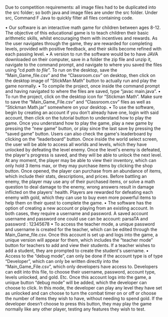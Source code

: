 Due to competition requirements: all image files had to be duplicated into the src folder; so both java and image files are under the src folder. 
Under src, Command F Java to quickly filter all files containing code.

•	Our software is an interactive math game for children between ages 8-12. The objective of this educational game is to teach children their basic arithmetic skills, whilst encouraging them with incentives and rewards. As the user navigates through the game, they are rewarded for completing levels, provided with positive feedback, and their skills become refined with each passing level. 
•	A version to run the software would be to have JAVA downloaded on their computer, save in a folder the zip file and unzip it, navigate to the command prompt, and navigate to where you saved the files using “cd *path to file*”. To run on the desktop, save the “Main_Game_file.csv” and the “Classroom.csv” on desktop, then click on the desktop image of “StickMan Math” button to actually run and play the game normally.
•	To compile the project, once inside the command prompt and having navigated to where the files are saved, type “javac main.java”.
•	To run the project, click on the desktop icon for “Stickman Math”. Make sure to save the “Main_Game_File.csv” and “Classroom.csv” files as well as “Stickman Math.jar”  somewhere on your desktop.
•	To use the software, begin by creating an account if you don’t already have one, login with said account, then click on the tutorial button to understand how to play the game. Once you understand how to play the game, play a new game by pressing the “new game” button, or play since the last save by pressing the “saved game” button. Users can also check the game's leaderboard by clicking on the “leaderboard” button. Once inside the world select screen, the user will be able to access all worlds and levels, which they have unlocked by defeating the level enemy. Once the level's enemy is defeated, the player's progress is saved, and they will be able to unlock the next level. At any moment, the player may be able to view their inventory, which can only hold 3 items max, or they may purchase items by clicking the shop button. Once opened, the player can purchase from an abundance of items, which include their stats, descriptions, and prices. Before battling an enemy, the player may use any of their purchased items, or solve a math question to deal damage to the enemy, wrong answers result in damage inflicted on the players' health. Players are rewarded for defeating each enemy with gold, which they can use to buy even more powerful items to help them on their quest to complete the game.
•	The software has the option of creating a new account or playing from an existing account. In both cases, they require a username and password. A saved account username and password one could use can be account: parsaTA and password : 12345678 
•	To access the teacher mode, a unique password and username is created for the teacher, which can be edited through the Main_Game_file.csv. Once this account is set up and logs into the game, a unique version will appear for them, which includes the “teacher mode” button for teachers to add and view their students. If a teacher wishes to add a student, they are prompted to create the student's username.
•	Access to the “debug mode”, can only be done if the account type is of type “Developer”, which can only be written directly into the “Main_Game_File.csv”, which only developers have access to. Developers can edit into this file, to choose their username, password, account type, levels unlocked, and gold. Etc. Once this account logs into the game, a unique button “debug mode” will be added, which the developer can choose to click. In this mode, the developer can play any level they have set as unlocked and can choose to turn the combat timer on or off or choose the number of items they wish to have, without needing to spend gold. If the developer doesn’t choose to press this button, they may play the game normally like any other player, testing any features they wish to test.
